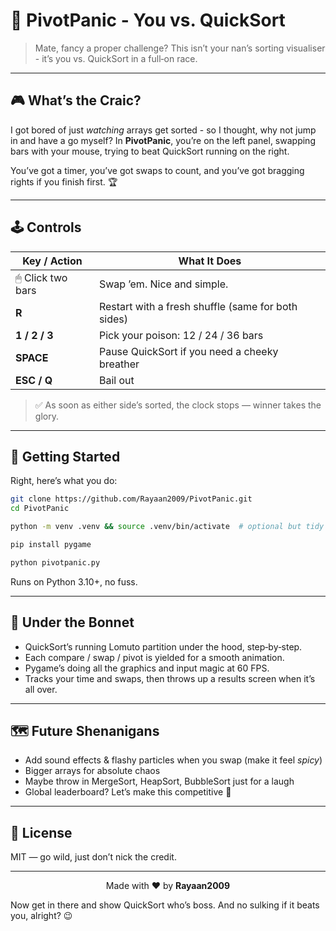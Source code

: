 # 🎯 PivotPanic - You vs. QuickSort

> Mate, fancy a proper challenge? This isn’t your nan’s sorting visualiser - it’s you vs. QuickSort in a full‑on race.


---

## 🎮 What’s the Craic?

I got bored of just *watching* arrays get sorted - so I thought, why not jump in and have a go myself?
In **PivotPanic**, you’re on the left panel, swapping bars with your mouse, trying to beat QuickSort running on the right.

You’ve got a timer, you’ve got swaps to count, and you’ve got bragging rights if you finish first. 🏆

---

## 🕹 Controls

| Key / Action      | What It Does                                       |
| ----------------- | -------------------------------------------------- |
| 🖱 Click two bars | Swap ’em. Nice and simple.                         |
| **R**             | Restart with a fresh shuffle (same for both sides) |
| **1 / 2 / 3**     | Pick your poison: 12 / 24 / 36 bars                |
| **SPACE**         | Pause QuickSort if you need a cheeky breather      |
| **ESC / Q**       | Bail out                                           |

> ✅ As soon as either side’s sorted, the clock stops — winner takes the glory.

---

## 🚀 Getting Started

Right, here’s what you do:

```bash
git clone https://github.com/Rayaan2009/PivotPanic.git
cd PivotPanic

python -m venv .venv && source .venv/bin/activate  # optional but tidy

pip install pygame

python pivotpanic.py
```

Runs on Python 3.10+, no fuss.

---

## 🔧 Under the Bonnet

* QuickSort’s running Lomuto partition under the hood, step‑by‑step.
* Each compare / swap / pivot is yielded for a smooth animation.
* Pygame’s doing all the graphics and input magic at 60 FPS.
* Tracks your time and swaps, then throws up a results screen when it’s all over.

---

## 🗺 Future Shenanigans

* Add sound effects & flashy particles when you swap (make it feel *spicy*)
* Bigger arrays for absolute chaos
* Maybe throw in MergeSort, HeapSort, BubbleSort just for a laugh
* Global leaderboard? Let’s make this competitive 👀

---

## 📝 License

MIT — go wild, just don’t nick the credit.

---

<p align="center">
Made with ❤️ by <strong>Rayaan2009</strong>
</p>

Now get in there and show QuickSort who’s boss. And no sulking if it beats you, alright? 😉
